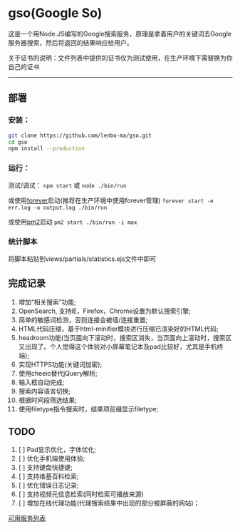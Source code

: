gso(Google So)
===

这是一个用Node.JS编写的Google搜索服务，原理是拿着用户的关键词去Google服务器搜索，然后将返回的结果响应给用户。

关于证书的说明：文件列表中提供的证书仅为测试使用，在生产环境下需替换为你自己的证书

----

## 部署
### 安装：

```sh
git clone https://github.com/lenbo-ma/gso.git
cd gso
npm install --production
```

### 运行：

测试/调试：
`npm start` 或 `node ./bin/run`

或使用[forever](https://github.com/nodejitsu/forever)启动(推荐在生产环境中使用forever管理)
`forever start -e err.log -o output.log ./bin/run`

或使用[pm2](https://github.com/Unitech/pm2)启动
`pm2 start ./bin/run -i max`

### 统计脚本

将脚本粘贴到views/partials/statistics.ejs文件中即可


## 完成记录
1. 增加“相关搜索”功能;
2. OpenSearch, 支持IE，Firefox，Chrome设置为默认搜索引擎;
3. 简单的敏感词检测，否则连接会被墙/连接重置;
4. HTML代码压缩，基于html-minifier模块进行压缩已渲染好的HTML代码;
5. headroom功能(当页面向下滚动时，搜索区消失，当页面向上滚动时，搜索区又出现了。个人觉得这个体验对小屏幕笔记本及pad比较好，尤其是手机终端);
6. 实现HTTPS功能(关键词加密);
7. 使用cheeio替代jQuery解析;
8. 输入框自动完成;
9. 搜索内容语言切换;
10. 根据时间段筛选结果;
11. 使用filetype指令搜索时，结果项前缀显示filetype;

## TODO
1. [ ] Pad显示优化，字体优化;
2. [ ] 优化手机端使用体验;
3. [ ] 支持键盘快捷键;
4. [ ] 支持维基百科检索;
5. [ ] 优化错误日志记录;
6. [ ] 支持视频元信息检索(同时检索可播放来源)
7. [ ] 增加在线代理功能(代理搜索结果中出现的部分被屏蔽的网站)；

[可用服务列表](https://github.com/lenbo-ma/gso/wiki/%E5%8F%AF%E7%94%A8%E6%9C%8D%E5%8A%A1%E5%88%97%E8%A1%A8)